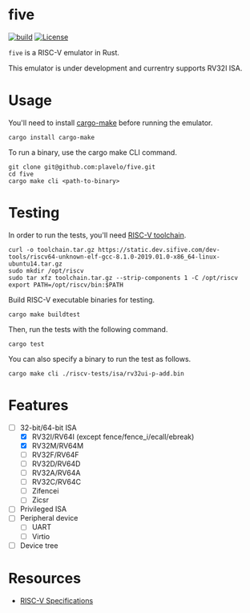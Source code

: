 # five
[![build](https://github.com/plavelo/five/workflows/test/badge.svg)](https://github.com/plavelo/five/actions)
[![License](https://img.shields.io/badge/license-MIT-blue.svg)](https://raw.githubusercontent.com/plavelo/five/main/LICENSE)

`five` is a RISC-V emulator in Rust.

This emulator is under development and currentry supports RV32I ISA.

# Usage
You'll need to install [cargo-make](https://github.com/sagiegurari/cargo-make) before running the emulator.
```
cargo install cargo-make
```
To run a binary, use the cargo make CLI command.
```
git clone git@github.com:plavelo/five.git
cd five
cargo make cli <path-to-binary>
```

# Testing
In order to run the tests, you'll need [RISC-V toolchain](https://static.dev.sifive.com/dev-tools/riscv64-unknown-elf-gcc-8.1.0-2019.01.0-x86_64-linux-ubuntu14.tar.gz).
```
curl -o toolchain.tar.gz https://static.dev.sifive.com/dev-tools/riscv64-unknown-elf-gcc-8.1.0-2019.01.0-x86_64-linux-ubuntu14.tar.gz
sudo mkdir /opt/riscv
sudo tar xfz toolchain.tar.gz --strip-components 1 -C /opt/riscv
export PATH=/opt/riscv/bin:$PATH
```
Build RISC-V executable binaries for testing.
```
cargo make buildtest
```
Then, run the tests with the following command.
```
cargo test
```
You can also specify a binary to run the test as follows.
```
cargo make cli ./riscv-tests/isa/rv32ui-p-add.bin
```

# Features
* [ ] 32-bit/64-bit ISA
  * [x] RV32I/RV64I (except fence/fence_i/ecall/ebreak)
  * [x] RV32M/RV64M
  * [ ] RV32F/RV64F
  * [ ] RV32D/RV64D
  * [ ] RV32A/RV64A
  * [ ] RV32C/RV64C
  * [ ] Zifencei
  * [ ] Zicsr
* [ ] Privileged ISA
* [ ] Peripheral device
  * [ ] UART
  * [ ] Virtio
* [ ] Device tree

# Resources
* [RISC-V Specifications](https://riscv.org/technical/specifications/)
